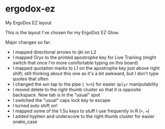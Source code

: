 # ergodox-ez
My ErgoDox EZ layout

This is the layout I've chosen for my ErgoDoz EZ Glow.

Major changes so far:

- I mapped directional arrows to ijkl on L2
- I mapped Oryx to the printed apostrophe key for Live Training (might switch that once I'm more comfortable typing on this board)
- I mapped quotation marks to L1 on the apostrophe key just above right shift; still thinking about this one as it's a bit awkward, but I don't type quotes that often
- I changed the `meh` tap to the pipe (` %>%`) for easier `dplyr` manipulability
- I moved delete to the right thumb cluster so that it is opposite backspace. Now tab is in the "usual" spot
- I switched the "usual" caps lock key to escape
- I turned auto shift on!
- I mapped some of the 1.5u keys to stuff I use frequently in R (`+`, `=`)
- I added hyphen and underscore to the right thumb cluster for easier snake_case